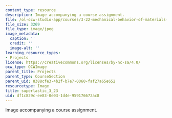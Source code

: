```yaml
---
content_type: resource
description: Image accompanying a course assignment.
file: /ol-ocw-studio-app/courses/3-22-mechanical-behavior-of-materials-spring-2008/df1c829cee830e031d4e959176672ac8_superlastic_3_23.jpg
file_size: 3269
file_type: image/jpeg
image_metadata:
  caption: ''
  credit: ''
  image-alt: ''
learning_resource_types:
- Projects
license: https://creativecommons.org/licenses/by-nc-sa/4.0/
ocw_type: OCWImage
parent_title: Projects
parent_type: CourseSection
parent_uid: 8388cfe3-4b2f-b7e7-0060-faf27a65e652
resourcetype: Image
title: superlastic_3_23
uid: df1c829c-ee83-0e03-1d4e-959176672ac8
---
```

Image accompanying a course assignment.